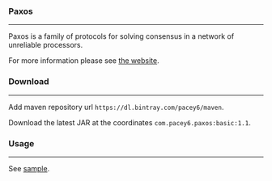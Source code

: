 ### Paxos

------

Paxos is a family of protocols for solving consensus in a network of unreliable processors.

For more information please see [the website](https://en.wikipedia.org/wiki/Paxos_(computer_science)).

### Download

------

Add maven repository url `https://dl.bintray.com/pacey6/maven`.

Download the latest JAR at the coordinates `com.pacey6.paxos:basic:1.1`.

### Usage

---

See [sample](https://github.com/Pacey6/Paxos/tree/master/sample).